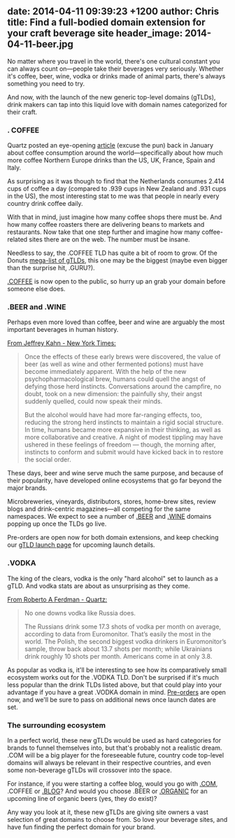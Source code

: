 date: 2014-04-11 09:39:23 +1200
author: Chris
title: Find a full-bodied domain extension for your craft beverage site
header_image: 2014-04-11-beer.jpg
----

<!-- excerpt -->

No matter where you travel in the world, there's one cultural constant you can always count on—people take their beverages very seriously. Whether it's coffee, beer, wine, vodka or drinks made of animal parts, there's always something you need to try.

And now, with the launch of the new generic top-level domains (gTLDs), drink makers can tap into this liquid love with domain names categorized for their craft.

<!-- /excerpt -->

### . COFFEE

Quartz posted an eye-opening [article](http://qz.com/166983/where-the-worlds-biggest-coffee-drinkers-live/) (excuse the pun) back in January about coffee consumption around the world—specifically about how much more coffee Northern Europe drinks than the US, UK, France, Spain and Italy. 

As surprising as it was though to find that the Netherlands consumes 2.414 cups of coffee a day (compared to .939 cups in New Zealand and .931 cups in the US), the most interesting stat to me was that people in nearly every country drink coffee daily.

With that in mind, just imagine how many coffee shops there must be. And how many coffee roasters there are delivering beans to markets and restaurants. Now take that one step further and imagine how many coffee-related sites there are on the web. The number must be insane.

Needless to say, the .COFFEE TLD has quite a bit of room to grow. Of the Donuts [mega-list of gTLDs](http://www.donuts.co/tlds/), this one may be the biggest (maybe even bigger than the surprise hit, .GURU?). 

[.COFFEE](https://iwantmyname.com/domains/dot-coffee) is now open to the public, so hurry up an grab your domain before someone else does. 

### .BEER and .WINE

Perhaps even more loved than coffee, beer and wine are arguably the most important beverages in human history.

[From Jeffrey Kahn - New York Times:](http://www.nytimes.com/2013/03/17/opinion/sunday/how-beer-gave-us-civilization.html)

> Once the effects of these early brews were discovered, the value of beer (as well as wine and other fermented potions) must have become immediately apparent. With the help of the new psychopharmacological brew, humans could quell the angst of defying those herd instincts. Conversations around the campfire, no doubt, took on a new dimension: the painfully shy, their angst suddenly quelled, could now speak their minds.
>
> But the alcohol would have had more far-ranging effects, too, reducing the strong herd instincts to maintain a rigid social structure. In time, humans became more expansive in their thinking, as well as more collaborative and creative. A night of modest tippling may have ushered in these feelings of freedom — though, the morning after, instincts to conform and submit would have kicked back in to restore the social order.

These days, beer and wine serve much the same purpose, and because of their popularity, have developed online ecosystems that go far beyond the major brands. 

Microbreweries, vineyards, distributors, stores, home-brew sites, review blogs and drink-centric magazines—all competing for the same namespaces. We expect to see a number of [.BEER](https://iwantmyname.com/domains/dot-beer) and [.WINE](https://iwantmyname.com/domains/dot-wine) domains popping up once the TLDs go live. 

Pre-orders are open now for both domain extensions, and keep checking our [gTLD launch page](https://iwantmyname.com/domains/new-gtld-launch-dates) for upcoming launch details.

### .VODKA

The king of the clears, vodka is the only "hard alcohol" set to launch as a gTLD. And vodka stats are about as unsurprising as they come. 

[From Roberto A Ferdman - Quartz:](http://qz.com/179708/map-where-the-worlds-biggest-vodka-drinkers-are/)

> No one downs vodka like Russia does.
>
> The Russians drink some 17.3 shots of vodka per month on average, according to data from Euromonitor. That’s easily the most in the world. The Polish, the second biggest vodka drinkers in Euromonitor’s sample, throw back about 13.7 shots per month; while Ukrainians drink roughly 10 shots per month. Americans come in at only 3.8.

As popular as vodka is, it'll be interesting to see how its comparatively small ecosystem works out for the .VODKA TLD. Don't be surprised if it's much less popular than the drink TLDs listed above, but that could play into your advantage if you have a great .VODKA domain in mind. [Pre-orders](https://iwantmyname.com/domains/dot-vodka) are open now, and we'll be sure to pass on additional news once launch dates are set.

### The surrounding ecosystem

In a perfect world, these new gTLDs would be used as hard categories for brands to funnel themselves into, but that's probably not a realistic dream. .COM will be a big player for the foreseeable future, country code top-level domains will always be relevant in their respective countries, and even some non-beverage gTLDs will crossover into the space.

For instance, if you were starting a coffee blog, would you go with [.COM](https://iwantmyname.com/domains/dot-com), .COFFEE or [.BLOG](https://iwantmyname.com/domains/dot-blog)? And would you choose .BEER or [.ORGANIC](https://iwantmyname.com/domains/dot-organic) for an upcoming line of organic beers (yes, they do exist)?

Any way you look at it, these new gTLDs are giving site owners a vast selection of great domains to choose from. So love your beverage sites, and have fun finding the perfect domain for your brand.
